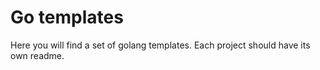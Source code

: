 # Go templates

Here you will find a set of golang templates. Each project should have its own readme. 